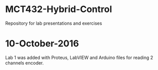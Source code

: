 # MCT432-Hybrid-Control
Repository for lab presentations and exercises

# 10-October-2016
Lab 1 was added with Proteus, LabVIEW and Arduino files for reading 2 channels encoder.
